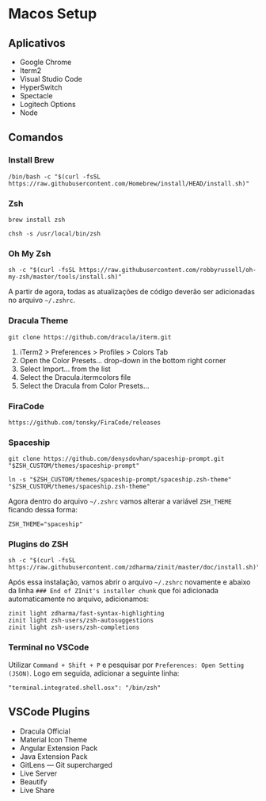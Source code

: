 # Macos Setup

## Aplicativos
- Google Chrome
- Iterm2
- Visual Studio Code
- HyperSwitch
- Spectacle
- Logitech Options
- Node

## Comandos
### Install Brew
```
/bin/bash -c "$(curl -fsSL https://raw.githubusercontent.com/Homebrew/install/HEAD/install.sh)"
```

### Zsh 
```
brew install zsh
```
```
chsh -s /usr/local/bin/zsh
```

### Oh My Zsh
```
sh -c "$(curl -fsSL https://raw.githubusercontent.com/robbyrussell/oh-my-zsh/master/tools/install.sh)"
```
A partir de agora, todas as atualizações de código deverão ser adicionadas no arquivo `~/.zshrc`.

### Dracula Theme
```
git clone https://github.com/dracula/iterm.git
```
1. iTerm2 > Preferences > Profiles > Colors Tab
2. Open the Color Presets... drop-down in the bottom right corner
3. Select Import... from the list
4. Select the Dracula.itermcolors file
5. Select the Dracula from Color Presets...

### FiraCode
```
https://github.com/tonsky/FiraCode/releases
```

### Spaceship
```
git clone https://github.com/denysdovhan/spaceship-prompt.git "$ZSH_CUSTOM/themes/spaceship-prompt"
```
```
ln -s "$ZSH_CUSTOM/themes/spaceship-prompt/spaceship.zsh-theme" "$ZSH_CUSTOM/themes/spaceship.zsh-theme"
```
Agora dentro do arquivo `~/.zshrc` vamos alterar a variável `ZSH_THEME` ficando dessa forma:
```
ZSH_THEME="spaceship"
```

### Plugins do ZSH
```
sh -c "$(curl -fsSL https://raw.githubusercontent.com/zdharma/zinit/master/doc/install.sh)"
```

Após essa instalação, vamos abrir o arquivo `~/.zshrc` novamente e abaixo da linha `### End of ZInit's installer chunk` que foi adicionada automaticamente no arquivo, adicionamos:

```
zinit light zdharma/fast-syntax-highlighting
zinit light zsh-users/zsh-autosuggestions
zinit light zsh-users/zsh-completions
```

### Terminal no VSCode
Utilizar `Command + Shift + P` e pesquisar por `Preferences: Open Setting (JSON)`. Logo em seguida, adicionar a seguinte linha:
```
"terminal.integrated.shell.osx": "/bin/zsh"
```

## VSCode Plugins
- Dracula Official
- Material Icon Theme
- Angular Extension Pack
- Java Extension Pack
- GitLens — Git supercharged
- Live Server
- Beautify
- Live Share
